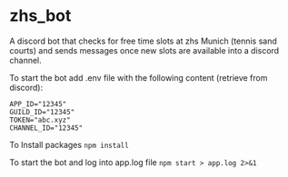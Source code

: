 # zhs_bot
A discord bot that checks for free time slots at zhs Munich (tennis sand courts) and sends messages once new slots are available into a discord channel.

To start the bot
add .env file with the following content (retrieve from discord):
```
APP_ID="12345"
GUILD_ID="12345"
TOKEN="abc.xyz"
CHANNEL_ID="12345"
```

To Install packages
`npm install`

To start the bot and log into app.log file
`npm start > app.log 2>&1`
